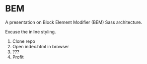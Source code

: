 # BEM

A presentation on Block Element Modifier (BEM) Sass architecture. 

Excuse the inline styling.

1. Clone repo
2. Open index.html in browser
3. ???
4. Profit
